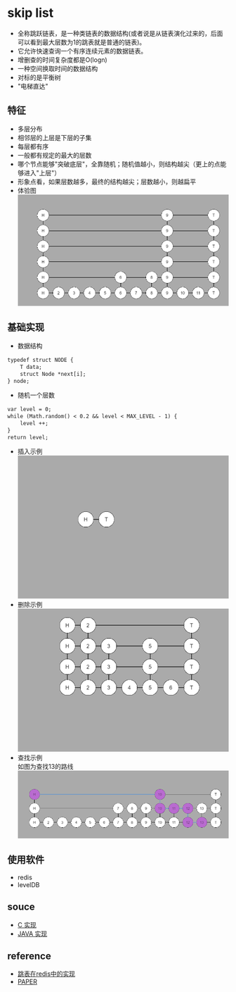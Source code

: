 # skip list 
* 全称跳跃链表，是一种类链表的数据结构(或者说是从链表演化过来的，后面可以看到最大层数为1的跳表就是普通的链表)。
* 它允许快速查询一个有序连续元素的数据链表。
* 增删查的时间复杂度都是O(logn)
* 一种空间换取时间的数据结构
* 对标的是平衡树
* "电梯直达"

## 特征
* 多层分布
* 相邻层的上层是下层的子集
* 每层都有序
* 一般都有规定的最大的层数
* 哪个节点能够"突破底层"，全靠随机；随机值越小，则结构越尖（更上的点能够进入"上层"）
* 形象点看，如果层数越多，最终的结构越尖；层数越小，则越扁平
* 体验图 <br/>![experience](./assets/skiplist/20201116183232.png)

## 基础实现
* 数据结构
```
typedef struct NODE {
    T data;
    struct Node *next[i];
} node;
```
* 随机一个层数
```
var level = 0;
while (Math.random() < 0.2 && level < MAX_LEVEL - 1) {
    level ++;
}
return level;
```
* 插入示例<br/>
![insert-ins](./assets/skiplist/sl-insert.gif)
* 删除示例<br/>
![delete-ins](./assets/skiplist/sl-delete.gif)
* 查找示例<br/>
如图为查找13的路线<br/>
![find-process](./assets/skiplist/20201116183050.png)


## 使用软件
* redis
* levelDB

## souce
* [C 实现](https://github.com/fangjiaxiaobai/code_repo/tree/master/01_data_structures/skiplist/c/01_fangjiaxiaobai)
* [JAVA 实现](https://github.com/fangjiaxiaobai/code_repo/tree/master/01_data_structures/skiplist/java/fangjiaxiaobai)

## reference
* [跳表在redis中的实现](https://redisbook.readthedocs.io/en/latest/internal-datastruct/skiplist.html)
* [PAPER](https://www.cl.cam.ac.uk/teaching/0506/Algorithms/skiplists.pdf)
